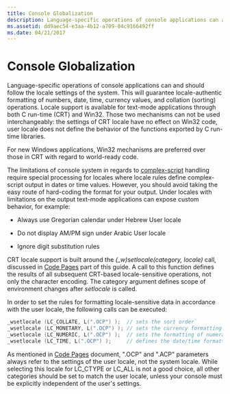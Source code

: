```yaml
---
title: Console Globalization
description: Language-specific operations of console applications can and should follow the locale settings of the system.
ms.assetid: dd9aec54-e3aa-4b12-a709-04c9166492ff
ms.date: 04/21/2017
---
```

# Console Globalization

Language-specific operations of console applications can and should follow the locale settings of the system. This will guarantee locale-authentic formatting of numbers, date, time, currency values, and collation (sorting) operations. Locale support is available for text-mode applications through both C run-time (CRT) and Win32. Those two mechanisms can not be used interchangeably: the settings of CRT locale have no effect on Win32 code, user locale does not define the behavior of the functions exported by C run-time libraries.

For new Windows applications, Win32 mechanisms are preferred over those in CRT with regard to world-ready code.

The limitations of console system in regards to [complex-script](mirroring.md) handling require special processing for locales where locale rules define complex-script output in dates or time values. However, you should avoid taking the easy route of hard-coding the format for your output. Under locales with limitations on the output text-mode applications can expose custom behavior, for example:

-   Always use Gregorian calendar under Hebrew User locale

-   Do not display AM/PM sign under Arabic User locale

-   Ignore digit substitution rules

CRT locale support is built around the *(\_w)setlocale(category, locale)* call, discussed in [Code Pages](../encoding/code-pages.md) part of this guide. A call to this function defines the results of all subsequent CRT-based locale-sensitive operations, not only the character encoding. The category argument defines scope of environment changes after *setlocale* is called.

In order to set the rules for formatting locale-sensitive data in accordance with the user locale, the following calls can be executed:

```cpp
_wsetlocale (LC_COLLATE, L(".OCP") );  // sets the sort order`
_wsetlocale (LC_MONETARY, L(".OCP") ); // sets the currency formatting rules`
_wsetlocale (LC_NUMERIC, L(".OCP") );  // sets the formatting of numerals`
_wsetlocale (LC_TIME, L(".OCP") );     // defines the date/time formatting`
```

As mentioned in [Code Pages](../encoding/code-pages.md) document, ".OCP" and ".ACP" parameters always refer to the settings of the user locale, not the system locale. While selecting this locale for LC\_CTYPE or LC\_ALL is not a good choice, all other categories should be set to match the user locale, unless your console must be explicitly independent of the user's settings.